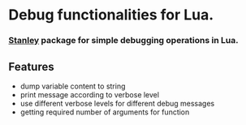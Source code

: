 # Debug functionalities for Lua.
### [Stanley](https://github.com/Wolf2789/Stanley) package for simple debugging operations in Lua.

## Features
* dump variable content to string
* print message according to verbose level
* use different verbose levels for different debug messages
* getting required number of arguments for function